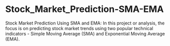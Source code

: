 # Stock_Market_Prediction-SMA-EMA
Stock Market Prediction Using SMA and EMA:  In this project or analysis, the focus is on predicting stock market trends using two popular technical indicators - Simple Moving Average (SMA) and Exponential Moving Average (EMA). 
